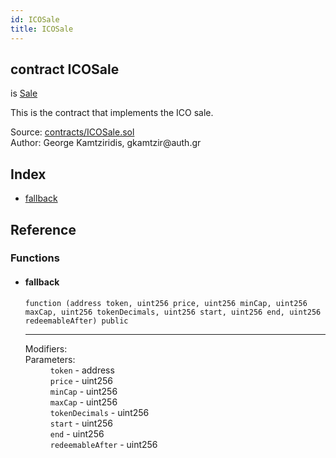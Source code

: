 ```yaml
---
id: ICOSale
title: ICOSale
---
```


<div class="contract-doc"><div class="contract"><h2 class="contract-header"><span class="contract-kind">contract</span> ICOSale</h2><p class="base-contracts"><span>is</span> <a href="Sale.html">Sale</a></p><p class="description">This is the contract that implements the ICO sale.</p><div class="source">Source: <a href="https://github.com/gkamtzir/Ethereum-ICO-Diploma-Thesis/blob/v1.0.0/contracts/ICOSale.sol" target="_blank">contracts/ICOSale.sol</a></div><div class="author">Author: George Kamtziridis, gkamtzir@auth.gr</div></div><div class="index"><h2>Index</h2><ul><li><a href="ICOSale.html#">fallback</a></li></ul></div><div class="reference"><h2>Reference</h2><div class="functions"><h3>Functions</h3><ul><li><div class="item function"><span id="fallback" class="anchor-marker"></span><h4 class="name">fallback</h4><div class="body"><code class="signature">function <strong></strong><span>(address token, uint256 price, uint256 minCap, uint256 maxCap, uint256 tokenDecimals, uint256 start, uint256 end, uint256 redeemableAfter) </span><span>public </span></code><hr/><dl><dt><span class="label-modifiers">Modifiers:</span></dt><dd></dd><dt><span class="label-parameters">Parameters:</span></dt><dd><div><code>token</code> - address</div><div><code>price</code> - uint256</div><div><code>minCap</code> - uint256</div><div><code>maxCap</code> - uint256</div><div><code>tokenDecimals</code> - uint256</div><div><code>start</code> - uint256</div><div><code>end</code> - uint256</div><div><code>redeemableAfter</code> - uint256</div></dd></dl></div></div></li></ul></div></div></div>
